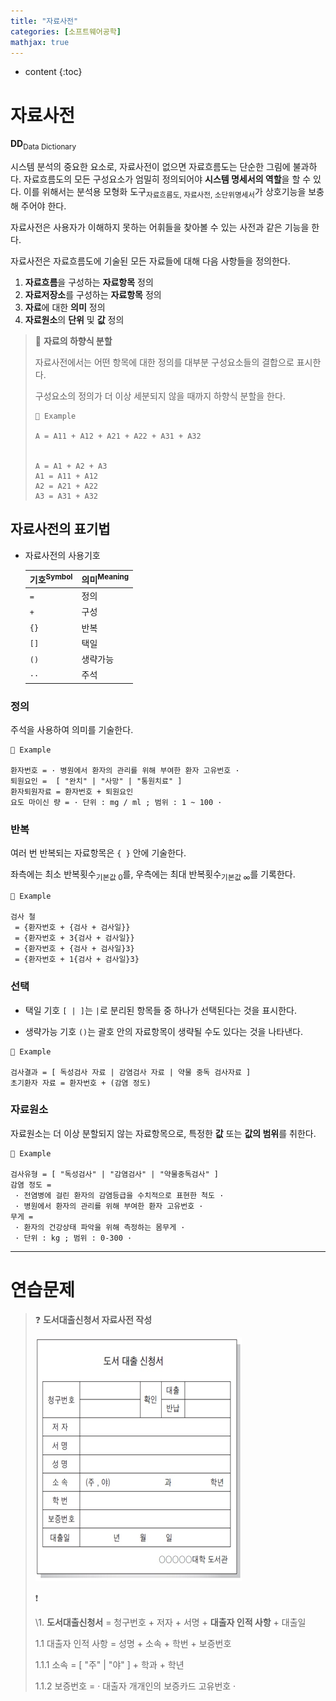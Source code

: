 ```yaml
---
title: "자료사전"
categories: [소프트웨어공학]
mathjax: true
---
```


* content
{:toc}
# 자료사전

**DD**<sub>Data Dictionary</sub>

시스템 분석의 중요한 요소로, 자료사전이 없으면 자료흐름도는 단순한 그림에 불과하다. 자료흐름도의 모든 구성요소가 엄밀히 정의되어야 **시스템 명세서의 역할**을 할 수 있다. 이를 위해서는 분석용 모형화 도구<sub>자료흐름도, 자료사전, 소단위명세서</sub>가 상호기능을 보충해 주어야 한다.

자료사전은 사용자가 이해하지 못하는 어휘들을 찾아볼 수 있는 사전과 같은 기능을 한다.

자료사전은 자료흐름도에 기술된 모든 자료들에 대해 다음 사항들을 정의한다.

1. **자료흐름**을 구성하는 **자료항목** 정의
2. **자료저장소**를 구성하는 **자료항목** 정의
3. **자료**에 대한 **의미** 정의
4. **자료원소**의 **단위** 및 **값** 정의

> 📒 **자료의 하향식 분할**
>
> 자료사전에서는 어떤 항목에 대한 정의를 대부분 구성요소들의 결합으로 표시한다.
>
> 구성요소의 정의가 더 이상 세분되지 않을 때까지 하향식 분할을 한다.
>
> ```
> 🧀 Example
> 
> A = A11 + A12 + A21 + A22 + A31 + A32
> 
> 
> A = A1 + A2 + A3
> A1 = A11 + A12
> A2 = A21 + A22
> A3 = A31 + A32
> ```

## 자료사전의 표기법

- 자료사전의 사용기호

  | 기호<sup>Symbol</sup> | 의미<sup>Meaning</sup> |
  | --------------------- | ---------------------- |
  | `=`                   | 정의                   |
  | `+`                   | 구성                   |
  | `{}`                  | 반복                   |
  | `[]`                  | 택일                   |
  | `()`                  | 생략가능               |
  | `··`                  | 주석                   |


### 정의

주석을 사용하여 의미를 기술한다.

```
🧀 Example

환자번호 = · 병원에서 환자의 관리를 위해 부여한 환자 고유번호 ·
퇴원요인 =  [ "완치" | "사망" | "통원치료" ]
환자퇴원자료 = 환자번호 + 퇴원요인
요도 마이신 량 = · 단위 : mg / ml ; 범위 : 1 ~ 100 ·
```

### 반복

여러 번 반복되는 자료항목은 `{ }` 안에 기술한다.

좌측에는 최소 반복횟수<sub>기본값 0</sub>를, 우측에는 최대 반복횟수<sub>기본값 ∞</sub>를 기록한다.

```
🧀 Example

검사 철 
 = {환자번호 + {검사 + 검사일}}
 = {환자번호 + 3{검사 + 검사일}}
 = {환자번호 + {검사 + 검사일}3}
 = {환자번호 + 1{검사 + 검사일}3}
```

### 선택

- 택일 기호 `[ | ]`는 `|`로 분리된 항목들 중 하나가 선택된다는 것을 표시한다.

- 생략가능 기호 `()`는 괄호 안의 자료항목이 생략될 수도 있다는 것을 나타낸다.

```
🧀 Example

검사결과 = [ 독성검사 자료 | 감염검사 자료 | 약물 중독 검사자료 ]
초기환자 자료 = 환자번호 + (감염 정도)
```

### 자료원소

자료원소는 더 이상 분할되지 않는 자료항목으로, 특정한 **값** 또는 **값의 범위**를 취한다.

```
🧀 Example

검사유형 = [ "독성검사" | "감염검사" | "약물중독검사" ]
감염 정도 = 
 · 전염병에 걸린 환자의 감염등급을 수치적으로 표현한 척도 ·
 · 병원에서 환자의 관리를 위해 부여한 환자 고유번호 ·
무게 =
 · 환자의 건강상태 파악을 위해 측정하는 몸무게 ·
 · 단위 : kg ; 범위 : 0-300 ·
```



---

# 연습문제

> ❓ **도서대출신청서 자료사전 작성**
>
> ![](https://github.com/B31l/B31l/blob/main/_posts/%EC%86%8C%ED%94%84%ED%8A%B8%EC%9B%A8%EC%96%B4%EA%B3%B5%ED%95%99/20221021-01-%EB%8F%84%EC%84%9C%EB%8C%80%EC%B6%9C%EC%8B%A0%EC%B2%AD%EC%84%9C.png?raw=true)
>
> ❗
>
> \1. **도서대출신청서** = 청구번호 + 저자 + 서명 + **대출자 인적 사항** + 대출일
>
> 1.1 대출자 인적 사항 = 성명 + 소속 + 학번 + 보증번호
>
> 1.1.1 소속 = [ "주" | "야" ] + 학과 + 학년
>
> 1.1.2 보증번호 = · 대출자 개개인의 보증카드 고유번호 ·

